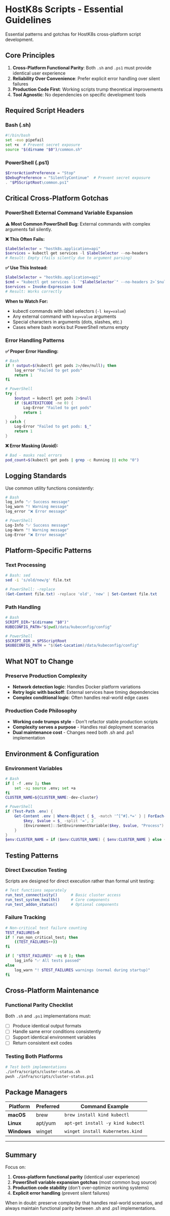 # HostK8s Scripts - Essential Guidelines

Essential patterns and gotchas for HostK8s cross-platform script development.

## Core Principles

1. **Cross-Platform Functional Parity**: Both `.sh` and `.ps1` must provide identical user experience
2. **Reliability Over Convenience**: Prefer explicit error handling over silent failures
3. **Production Code First**: Working scripts trump theoretical improvements
4. **Tool Agnostic**: No dependencies on specific development tools

## Required Script Headers

### Bash (.sh)
```bash
#!/bin/bash
set -euo pipefail
set +x  # Prevent secret exposure
source "$(dirname "$0")/common.sh"
```

### PowerShell (.ps1)
```powershell
$ErrorActionPreference = "Stop"
$DebugPreference = "SilentlyContinue"  # Prevent secret exposure
. "$PSScriptRoot\common.ps1"
```

## Critical Cross-Platform Gotchas

### PowerShell External Command Variable Expansion

**⚠️ Most Common PowerShell Bug**: External commands with complex arguments fail silently.

**❌ This Often Fails:**
```powershell
$labelSelector = "hostk8s.application=api"
$services = kubectl get services -l $labelSelector --no-headers
# Result: Empty (fails silently due to argument parsing)
```

**✅ Use This Instead:**
```powershell
$labelSelector = "hostk8s.application=api"
$cmd = "kubectl get services -l `"$labelSelector`" --no-headers 2>`$null"
$services = Invoke-Expression $cmd
# Result: Works correctly
```

**When to Watch For:**
- kubectl commands with label selectors (`-l key=value`)
- Any external command with `key=value` arguments
- Special characters in arguments (dots, slashes, etc.)
- Cases where bash works but PowerShell returns empty

### Error Handling Patterns

**✅ Proper Error Handling:**
```bash
# Bash
if ! output=$(kubectl get pods 2>/dev/null); then
    log_error "Failed to get pods"
    return 1
fi
```

```powershell
# PowerShell
try {
    $output = kubectl get pods 2>$null
    if ($LASTEXITCODE -ne 0) {
        Log-Error "Failed to get pods"
        return 1
    }
} catch {
    Log-Error "Failed to get pods: $_"
    return 1
}
```

**❌ Error Masking (Avoid):**
```bash
# Bad - masks real errors
pod_count=$(kubectl get pods | grep -c Running || echo "0")
```

## Logging Standards

Use common utility functions consistently:

```bash
# Bash
log_info "✅ Success message"
log_warn "! Warning message"
log_error "❌ Error message"
```

```powershell
# PowerShell
Log-Info "✅ Success message"
Log-Warn "! Warning message"
Log-Error "❌ Error message"
```

## Platform-Specific Patterns

### Text Processing
```bash
# Bash: sed
sed -i 's/old/new/g' file.txt
```

```powershell
# PowerShell: -replace
(Get-Content file.txt) -replace 'old', 'new' | Set-Content file.txt
```

### Path Handling
```bash
# Bash
SCRIPT_DIR="$(dirname "$0")"
KUBECONFIG_PATH="$(pwd)/data/kubeconfig/config"
```

```powershell
# PowerShell
$SCRIPT_DIR = $PSScriptRoot
$KUBECONFIG_PATH = "$(Get-Location)/data/kubeconfig/config"
```

## What NOT to Change

### Preserve Production Complexity
- **Network detection logic**: Handles Docker platform variations
- **Retry logic with backoff**: External services have timing dependencies
- **Complex conditional logic**: Often handles real-world edge cases

### Production Code Philosophy
- **Working code trumps style** - Don't refactor stable production scripts
- **Complexity serves a purpose** - Handles real deployment scenarios
- **Dual maintenance cost** - Changes need both .sh and .ps1 implementation

## Environment & Configuration

### Environment Variables
```bash
# Bash
if [ -f .env ]; then
    set -a; source .env; set +a
fi
CLUSTER_NAME=${CLUSTER_NAME:-dev-cluster}
```

```powershell
# PowerShell
if (Test-Path .env) {
    Get-Content .env | Where-Object { $_ -match '^[^#].*=' } | ForEach-Object {
        $key, $value = $_ -split '=', 2
        [Environment]::SetEnvironmentVariable($key, $value, "Process")
    }
}
$env:CLUSTER_NAME = if ($env:CLUSTER_NAME) { $env:CLUSTER_NAME } else { "dev-cluster" }
```

## Testing Patterns

### Direct Execution Testing
Scripts are designed for direct execution rather than formal unit testing:

```bash
# Test functions separately
run_test_connectivity()      # Basic cluster access
run_test_system_health()     # Core components
run_test_addon_status()      # Optional components
```

### Failure Tracking
```bash
# Non-critical test failure counting
TEST_FAILURES=0
if ! run_non_critical_test; then
    ((TEST_FAILURES++))
fi

if [ "$TEST_FAILURES" -eq 0 ]; then
    log_info "✅ All tests passed"
else
    log_warn "! $TEST_FAILURES warnings (normal during startup)"
fi
```

## Cross-Platform Maintenance

### Functional Parity Checklist
Both `.sh` and `.ps1` implementations must:
- [ ] Produce identical output formats
- [ ] Handle same error conditions consistently
- [ ] Support identical environment variables
- [ ] Return consistent exit codes

### Testing Both Platforms
```bash
# Test both implementations
./infra/scripts/cluster-status.sh
pwsh ./infra/scripts/cluster-status.ps1
```

## Package Managers

| Platform | Preferred | Command Example |
|----------|-----------|-----------------|
| **macOS** | brew | `brew install kind kubectl` |
| **Linux** | apt/yum | `apt-get install -y kind kubectl` |
| **Windows** | winget | `winget install Kubernetes.kind` |

---

## Summary

Focus on:
1. **Cross-platform functional parity** (identical user experience)
2. **PowerShell variable expansion gotchas** (most common bug source)
3. **Production code stability** (don't over-optimize working systems)
4. **Explicit error handling** (prevent silent failures)

When in doubt: preserve complexity that handles real-world scenarios, and always maintain functional parity between .sh and .ps1 implementations.
